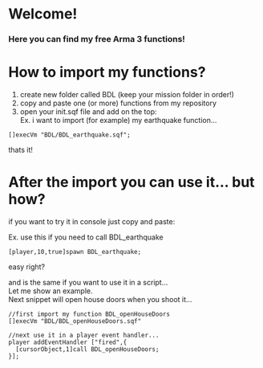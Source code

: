# Welcome!
### Here you can find my free Arma 3 functions!


# How to import my functions?

  1. create new folder called BDL (keep your mission folder in order!)
  1. copy and paste one (or more) functions from my repository
  1. open your init.sqf file and add on the top:  
  Ex. i want to import (for example) my earthquake function...
  ```
  []execVm "BDL/BDL_earthquake.sqf";
  ```  
  thats it!

# After the import you can use it... but how?
  if you want to try it in console just copy and paste:
  
  Ex. use this if you need to call BDL_earthquake
  ```
  [player,10,true]spawn BDL_earthquake;
  ```  
  easy right?
  
  and is the same if you want to use it in a script...  
  Let me show an example.  
  Next snippet will open house doors when you shoot it...  
  
  ```
  //first import my function BDL_openHouseDoors
  []execVm "BDL/BDL_openHouseDoors.sqf"
  
  //next use it in a player event handler...
  player addEventHandler ["fired",{
    [cursorObject,1]call BDL_openHouseDoors;
  }];
  ```
